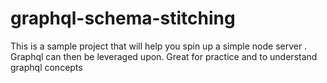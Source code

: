 # graphql-schema-stitching
This is a sample project that will help you spin up a simple node server . Graphql can then be leveraged upon. Great for practice and to understand graphql concepts
